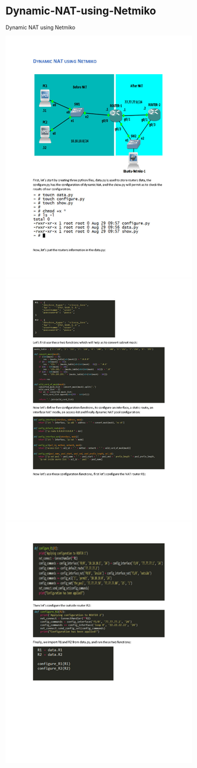 # Dynamic-NAT-using-Netmiko
Dynamic NAT using Netmiko 


![alt tag](https://github.com/OthmaneBlial/Dynamic-NAT-using-Netmiko/blob/master/Dynamic%20NAT%20using%20Netmiko_Page1.jpg)
![alt tag](https://github.com/OthmaneBlial/Dynamic-NAT-using-Netmiko/blob/master/Dynamic%20NAT%20using%20Netmiko_Page2.jpg)
![alt tag](https://github.com/OthmaneBlial/Dynamic-NAT-using-Netmiko/blob/master/Dynamic%20NAT%20using%20Netmiko_Page3.jpg)
